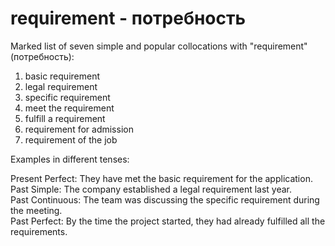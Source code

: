 # requirement - потребность


Marked list of seven simple and popular collocations with "requirement" (потребность):  

1. basic requirement  
2. legal requirement  
3. specific requirement  
4. meet the requirement  
5. fulfill a requirement  
6. requirement for admission  
7. requirement of the job  

Examples in different tenses:  

Present Perfect: They have met the basic requirement for the application.  
Past Simple: The company established a legal requirement last year.  
Past Continuous: The team was discussing the specific requirement during the meeting.  
Past Perfect: By the time the project started, they had already fulfilled all the requirements.
